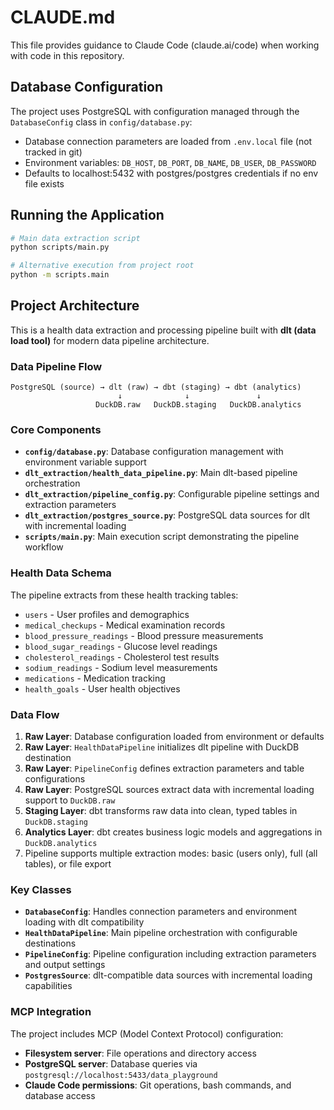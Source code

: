 # CLAUDE.md

This file provides guidance to Claude Code (claude.ai/code) when working with code in this repository.

## Database Configuration

The project uses PostgreSQL with configuration managed through the `DatabaseConfig` class in `config/database.py`:

- Database connection parameters are loaded from `.env.local` file (not tracked in git)
- Environment variables: `DB_HOST`, `DB_PORT`, `DB_NAME`, `DB_USER`, `DB_PASSWORD`
- Defaults to localhost:5432 with postgres/postgres credentials if no env file exists

## Running the Application  

```bash
# Main data extraction script
python scripts/main.py

# Alternative execution from project root
python -m scripts.main
```

## Project Architecture

This is a health data extraction and processing pipeline built with **dlt (data load tool)** for modern data pipeline architecture.

### Data Pipeline Flow
```
PostgreSQL (source) → dlt (raw) → dbt (staging) → dbt (analytics)
                        ↓              ↓               ↓
                   DuckDB.raw   DuckDB.staging   DuckDB.analytics
```

### Core Components

- **`config/database.py`**: Database configuration management with environment variable support
- **`dlt_extraction/health_data_pipeline.py`**: Main dlt-based pipeline orchestration
- **`dlt_extraction/pipeline_config.py`**: Configurable pipeline settings and extraction parameters
- **`dlt_extraction/postgres_source.py`**: PostgreSQL data sources for dlt with incremental loading
- **`scripts/main.py`**: Main execution script demonstrating the pipeline workflow

### Health Data Schema

The pipeline extracts from these health tracking tables:
- `users` - User profiles and demographics
- `medical_checkups` - Medical examination records  
- `blood_pressure_readings` - Blood pressure measurements
- `blood_sugar_readings` - Glucose level readings
- `cholesterol_readings` - Cholesterol test results
- `sodium_readings` - Sodium level measurements
- `medications` - Medication tracking
- `health_goals` - User health objectives

### Data Flow

1. **Raw Layer**: Database configuration loaded from environment or defaults
2. **Raw Layer**: `HealthDataPipeline` initializes dlt pipeline with DuckDB destination
3. **Raw Layer**: `PipelineConfig` defines extraction parameters and table configurations
4. **Raw Layer**: PostgreSQL sources extract data with incremental loading support to `DuckDB.raw`
5. **Staging Layer**: dbt transforms raw data into clean, typed tables in `DuckDB.staging`
6. **Analytics Layer**: dbt creates business logic models and aggregations in `DuckDB.analytics`
7. Pipeline supports multiple extraction modes: basic (users only), full (all tables), or file export

### Key Classes

- **`DatabaseConfig`**: Handles connection parameters and environment loading with dlt compatibility
- **`HealthDataPipeline`**: Main pipeline orchestration with configurable destinations
- **`PipelineConfig`**: Pipeline configuration including extraction parameters and output settings
- **`PostgresSource`**: dlt-compatible data sources with incremental loading capabilities

### MCP Integration

The project includes MCP (Model Context Protocol) configuration:
- **Filesystem server**: File operations and directory access
- **PostgreSQL server**: Database queries via `postgresql://localhost:5433/data_playground`
- **Claude Code permissions**: Git operations, bash commands, and database access